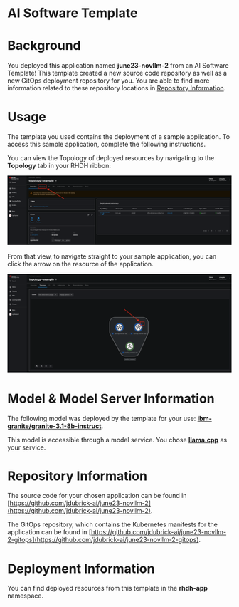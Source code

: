 # AI Software Template

# Background

You deployed this application named **june23-novllm-2** from an AI Software Template! This template created a new source code repository as well as a new GitOps deployment repository for you. You are able to find more information related to these repository locations in [Repository Information](#repository-information).

# Usage

The template you used contains the deployment of a sample application. To access this sample application, complete the following instructions.

You can view the Topology of deployed resources by navigating to the **Topology** tab in your RHDH ribbon:

![Topology Ribbon](./images/topology-ribbon.png)

From that view, to navigate straight to your sample application, you can click the arrow on the resource of the application.

![Topology View Application Link](./images/topology-app-link.png)

# Model & Model Server Information
The following model was deployed by the template for your use: **[ibm-granite/granite-3.1-8b-instruct](https://huggingface.co/ibm-granite/granite-3.1-8b-instruct)**.

This model is accessible through a model service. You chose **[llama.cpp]( https://github.com/redhat-ai-dev/developer-images/tree/main/model-servers/llamacpp_python/0.3.8)** as your service.

# Repository Information

The source code for your chosen application can be found in [https://github.com/jdubrick-ai/june23-novllm-2](https://github.com/jdubrick-ai/june23-novllm-2).

The GitOps repository, which contains the Kubernetes manifests for the application can be found in 
[https://github.com/jdubrick-ai/june23-novllm-2-gitops](https://github.com/jdubrick-ai/june23-novllm-2-gitops). 

# Deployment Information

You can find deployed resources from this template in the **rhdh-app** namespace.
